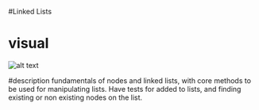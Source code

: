#Linked Lists

# visual
![alt text]()

#description
fundamentals of nodes and linked lists, with core methods to be used for manipulating lists. Have tests for added to lists, and finding existing or non existing nodes on the list. 